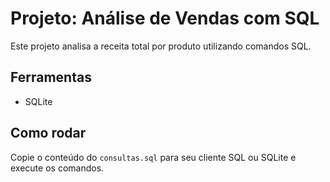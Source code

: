 # Projeto: Análise de Vendas com SQL

Este projeto analisa a receita total por produto utilizando comandos SQL.

## Ferramentas
- SQLite

## Como rodar
Copie o conteúdo do `consultas.sql` para seu cliente SQL ou SQLite e execute os comandos.